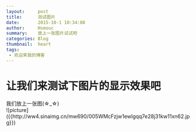 ```yaml
---
layout:     post
title:      测试图片
date:       2015-10-1 10:34:08
author:     Hsmouc
summary:    放上一张图片试试吧
categories: Blog
thumbnail:  heart
tags:
 - 欢迎来我的博客
---
```

<h1>让我们来测试下图片的显示效果吧</h1>
<p>我们放上一张图(☆_☆)<br/>
![picture]({{http://ww4.sinaimg.cn/mw690/005WMcFzjw1ewlgqq7e28j31kw11xn62.jpg}})
</p>
